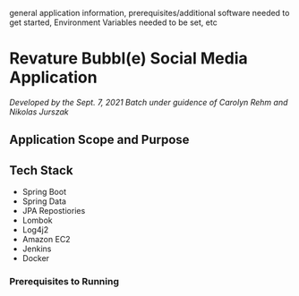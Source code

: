 general application information, prerequisites/additional software needed to get started, Environment Variables needed to be set, etc

# Revature Bubbl(e) Social Media Application
*Developed by the Sept. 7, 2021 Batch under guidence of Carolyn Rehm and Nikolas Jurszak*

## Application Scope and Purpose


## Tech Stack
- Spring Boot
- Spring Data
- JPA Repostiories
- Lombok
- Log4j2
- Amazon EC2
- Jenkins
- Docker

### Prerequisites to Running

